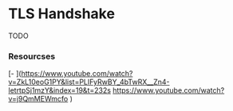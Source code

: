 # TLS Handshake
TODO

### Resourcses
[- ](https://www.youtube.com/watch?v=ZkL10eoG1PY&list=PLIFyRwBY_4bTwRX__Zn4-letrtpSj1mzY&index=19&t=232s
https://www.youtube.com/watch?v=j9QmMEWmcfo
)
